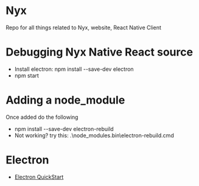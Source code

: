 # Nyx
Repo for all things related to Nyx, website, React Native Client

# Debugging Nyx Native React source
* Install electron: npm install --save-dev electron
* npm start

# Adding a node_module
Once added do the following
* npm install --save-dev electron-rebuild
* Not working? try this: .\node_modules\.bin\electron-rebuild.cmd

# Electron 
* [Electron QuickStart](https://www.electronjs.org/docs/v14-x-y/tutorial/quick-start)
